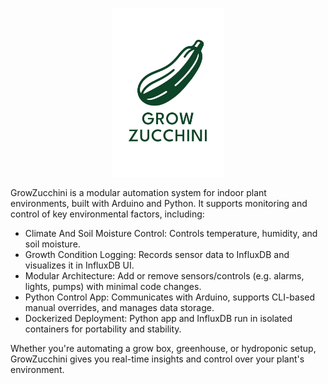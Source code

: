 <p align="center">
    <img src="assets/zucchini.png" alt="grow zucchini" width="180"/>
</p>

GrowZucchini is a modular automation system for indoor plant environments, built with Arduino and Python. It supports monitoring and control of key environmental factors, including:
- Climate And Soil Moisture Control: Controls temperature, humidity, and soil moisture.
- Growth Condition Logging: Records sensor data to InfluxDB and visualizes it in InfluxDB UI.
- Modular Architecture: Add or remove sensors/controls (e.g. alarms, lights, pumps) with minimal code changes.
- Python Control App: Communicates with Arduino, supports CLI-based manual overrides, and manages data storage.
- Dockerized Deployment: Python app and InfluxDB run in isolated containers for portability and stability.

Whether you're automating a grow box, greenhouse, or hydroponic setup, GrowZucchini gives you real-time insights and control over your plant's environment.